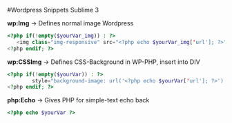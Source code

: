 #Wordpress Snippets Sublime 3


**wp:Img** -> Defines normal image Wordpress

```php
<?php if(!empty($yourVar_img)) : ?> 
   <img class="img-responsive" src="<?php echo $yourVar_img['url']; ?>" alt="<?php echo $yourVar_img['alt']; ?>">
<?php endif; ?>
```

**wp:CSSImg** -> Defines CSS-Background in WP-PHP, insert into DIV 
```php
<?php if(!empty($yourVar)) : ?>
        style="background-image: url('<?php echo $yourVar['url']; ?>');">
<?php endif; ?>
```

**php:Echo** -> Gives PHP for simple-text echo back 
```php
<?php echo $yourVar ?>
```
